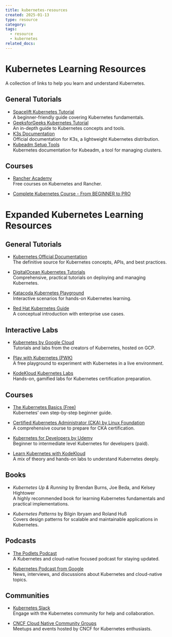 ```yaml
---
title: kubernetes-resources
created: 2025-01-13
type: resource
category: 
tags:
  - resource
  - kubernetes
related_docs:
---
```


# **Kubernetes Learning Resources**

A collection of links to help you learn and understand Kubernetes.

## **General Tutorials**

- [Spacelift Kubernetes Tutorial](https://spacelift.io/blog/kubernetes-tutorial)  
    A beginner-friendly guide covering Kubernetes fundamentals.
- [GeeksforGeeks Kubernetes Tutorial](https://www.geeksforgeeks.org/kubernetes-tutorial/)  
    An in-depth guide to Kubernetes concepts and tools.
- [K3s Documentation](https://docs.k3s.io/)  
    Official documentation for K3s, a lightweight Kubernetes distribution.
- [Kubeadm Setup Tools](https://kubernetes.io/docs/reference/setup-tools/kubeadm/)  
    Kubernetes documentation for Kubeadm, a tool for managing clusters.

## **Courses**

- [Rancher Academy](https://www.rancher.academy/)  
    Free courses on Kubernetes and Rancher.

- [Complete Kubernetes Course - From BEGINNER to PRO](https://www.youtube.com/watch?v=2T86xAtR6Fo)
# **Expanded Kubernetes Learning Resources**

## **General Tutorials**

- [Kubernetes Official Documentation](https://kubernetes.io/docs/home/)  
    The definitive source for Kubernetes concepts, APIs, and best practices.
    
- [DigitalOcean Kubernetes Tutorials](https://www.digitalocean.com/community/tutorial_series/kubernetes)  
    Comprehensive, practical tutorials on deploying and managing Kubernetes.
    
- [Katacoda Kubernetes Playground](https://www.katacoda.com/courses/kubernetes)  
    Interactive scenarios for hands-on Kubernetes learning.
    
- [Red Hat Kubernetes Guide](https://www.redhat.com/en/topics/containers/what-is-kubernetes)  
    A conceptual introduction with enterprise use cases.
    

## **Interactive Labs**

- [Kubernetes by Google Cloud](https://cloud.google.com/kubernetes-engine/docs/tutorials)  
    Tutorials and labs from the creators of Kubernetes, hosted on GCP.
    
- [Play with Kubernetes (PWK)](https://labs.play-with-k8s.com/)  
    A free playground to experiment with Kubernetes in a live environment.
    
- [KodeKloud Kubernetes Labs](https://kodekloud.com/courses/)  
    Hands-on, gamified labs for Kubernetes certification preparation.
    

## **Courses**

- [The Kubernetes Basics (Free)](https://kubernetes.io/docs/tutorials/kubernetes-basics/)  
    Kubernetes’ own step-by-step beginner guide.
    
- [Certified Kubernetes Administrator (CKA) by Linux Foundation](https://training.linuxfoundation.org/training/kubernetes-administrator/)  
    A comprehensive course to prepare for CKA certification.
    
- [Kubernetes for Developers by Udemy](https://www.udemy.com/course/kubernetes-for-developers/)  
    Beginner to intermediate level Kubernetes for developers (paid).
    
- [Learn Kubernetes with KodeKloud](https://kodekloud.com/)  
    A mix of theory and hands-on labs to understand Kubernetes deeply.
    

## **Books**

- _Kubernetes Up & Running_ by Brendan Burns, Joe Beda, and Kelsey Hightower  
    A highly recommended book for learning Kubernetes fundamentals and practical implementations.
    
- _Kubernetes Patterns_ by Bilgin Ibryam and Roland Huß  
    Covers design patterns for scalable and maintainable applications in Kubernetes.
    

## **Podcasts**

- [The Podlets Podcast](https://thepodlets.io/)  
    A Kubernetes and cloud-native focused podcast for staying updated.
    
- [Kubernetes Podcast from Google](https://kubernetespodcast.com/)  
    News, interviews, and discussions about Kubernetes and cloud-native topics.
    

## **Communities**

- [Kubernetes Slack](https://slack.k8s.io/)  
    Engage with the Kubernetes community for help and collaboration.
    
- [CNCF Cloud Native Community Groups](https://community.cncf.io/)  
    Meetups and events hosted by CNCF for Kubernetes enthusiasts.
    
